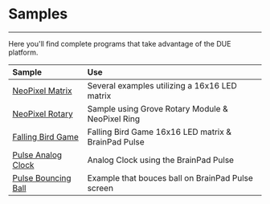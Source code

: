 # Samples

---

Here you'll find complete programs that take advantage of the DUE platform.

| Sample       | Use          |
| :--- |:---|
| [NeoPixel Matrix](neopixel-matrix.md) | Several examples utilizing a 16x16 LED matrix |
| [NeoPixel Rotary](rotary-neopixel.md) | Sample using Grove Rotary Module & NeoPixel Ring |
| [Falling Bird Game](falling-bird.md) | Falling Bird Game 16x16 LED matrix & BrainPad Pulse |
| [Pulse Analog Clock](pulse-analogclock.md) | Analog Clock using the BrainPad Pulse |
| [Pulse Bouncing Ball](pulse-bouncingball.md) | Example that bouces ball on BrainPad Pulse screen |
